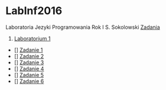 # LabInf2016
Laboratoria Jezyki Programowania Rok I
S. Sokolowski
[Zadania](http://sigma.ug.edu.pl/~stefan/Dydaktyka/JezProg/)

1. [Laboratorium 1](lab01)
  * []  [Zadanie 1](lab01/zad1.c)
  * []  [Zadanie 2](lab01/zad2.c)
  * []  [Zadanie 3](lab01/zad3.c)
  * []  [Zadanie 4](lab01/zad4.c)
  * []  [Zadanie 5](lab01/zad5.c)
  * []  [Zadanie 6](lab01/zad6.c)
